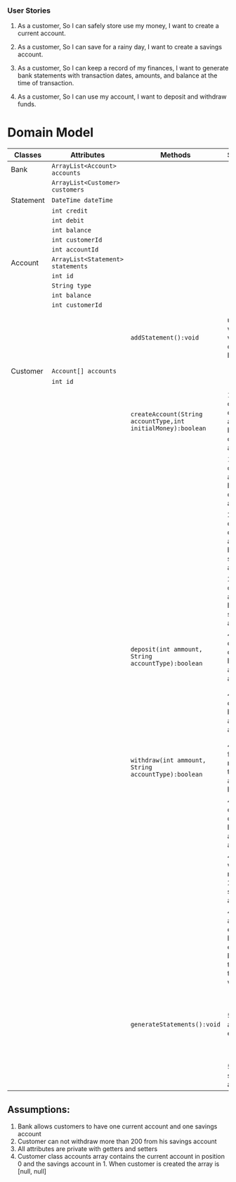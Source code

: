 ### User Stories
1. As a customer,
So I can safely store use my money,
I want to create a current account.

2. As a customer,
So I can save for a rainy day,
I want to create a savings account.

3. As a customer,
So I can keep a record of my finances,
I want to generate bank statements with transaction dates, amounts, and balance at the time of transaction.

4. As a customer,
So I can use my account,
I want to deposit and withdraw funds.


# Domain Model
| Classes   | Attributes                        | Methods                                                      | Scenarios                                                      | Outcomes                                                        |
|-----------|-----------------------------------|--------------------------------------------------------------|----------------------------------------------------------------|-----------------------------------------------------------------|
| Bank      | `ArrayList<Account> accounts`     |                                                              |                                                                |                                                                 |
|           | `ArrayList<Customer> customers`   |                                                              |                                                                |                                                                 |
| Statement | `DateTime dateTime`               |                                                              |                                                                |                                                                 |
|           | `int credit`                      |                                                              |                                                                |                                                                 |
|           | `int debit`                       |                                                              |                                                                |                                                                 |
|           | `int balance`                     |                                                              |                                                                |                                                                 |
|           | `int customerId`                  |                                                              |                                                                |                                                                 |
|           | `int accountId`                   |                                                              |                                                                |                                                                 |
| Account   | `ArrayList<Statement> statements` |                                                              |                                                                |                                                                 |
|           | `int id`                          |                                                              |                                                                |                                                                 |
|           | `String type`                     |                                                              |                                                                |                                                                 |
|           | `int balance`                     |                                                              |                                                                |                                                                 |
|           | `int customerId`                  |                                                              |                                                                |                                                                 |
|           |                                   | `addStatement():void`                                        | used when withdraw or deposit happens                          | Creates statement and adds it to the statements arraylist       |
| Customer  | `Account[] accounts`              |                                                              |                                                                |                                                                 |
|           | `int id`                          |                                                              |                                                                |                                                                 |
|           |                                   |                                                              |                                                                |                                                                 |
|           |                                   | `createAccount(String accountType,int initialMoney):boolean` | 1. customer does not already have current account              | creates current account, returns true                           |
|           |                                   |                                                              | 1. customer already has a current account                      | returns false                                                   |
|           |                                   |                                                              | 2. customer does not already have a savings account            | creates savings account, returns true                           |
|           |                                   |                                                              | 2. customer already has a savings account                      | returns false                                                   |
|           |                                   | `deposit(int ammount, String accountType):boolean`           | 4. customer does not have such an account                      | returns false                                                   |
|           |                                   |                                                              | 4. customer has such an account                                | increases the account's balance, returns true                   |
|           |                                   | `withdraw(int ammount, String accountType):boolean`          | 4. asking for more money than the account has                  | returns false                                                   |
|           |                                   |                                                              | 4. customer does not have such an account                      | returns false                                                   |
|           |                                   |                                                              | 4. try to withdraw more than 200 from savings account          | returns false                                                   |
|           |                                   |                                                              | 4. account exists and has enough balance to make this withdraw | returns true                                                    |
|           |                                   | `generateStatements():void`                                  | 5. account exists                                              | prints all statements made for the chosen account, returns true |
|           |                                   |                                                              | 5. no such account                                             | returns false                                                   |


## Assumptions:
1. Bank allows customers to have one current account and one savings account
2. Customer can not withdraw more than 200 from his savings account
3. All attributes are private with getters and setters
4. Customer class accounts array contains the current account in position 0 and the savings account in 1. When customer is created the array is [null, null]
